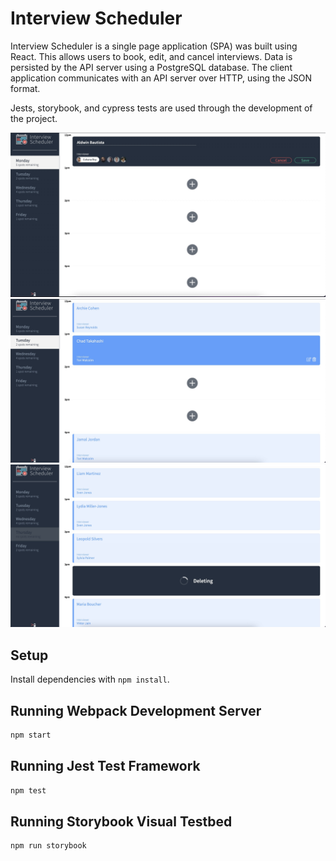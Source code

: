 # Interview Scheduler

Interview Scheduler is a single page application (SPA) was built using React. This allows users to book, edit, and cancel interviews. Data is persisted by the API server using a PostgreSQL database. The client application communicates with an API server over HTTP, using the JSON format.

Jests, storybook, and cypress tests are used through the development of the project.


!["create an interview"](https://github.com/aldwinb23/scheduler/blob/master/docs/create-new-interview.jpg)
!["hover to edit or delete"](https://github.com/aldwinb23/scheduler/blob/master/docs/hover-to-delete-edit.jpg)
!["deleting interview"](https://github.com/aldwinb23/scheduler/blob/master/docs/delete-appointment.jpg)


## Setup

Install dependencies with `npm install`.


## Running Webpack Development Server

```sh
npm start
```


## Running Jest Test Framework

```sh
npm test
```


## Running Storybook Visual Testbed

```sh
npm run storybook
```
